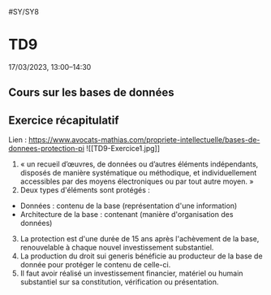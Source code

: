 #SY/SY8 
# TD9
17/03/2023, 13:00–14:30

## Cours sur les bases de données

## Exercice récapitulatif
Lien : https://www.avocats-mathias.com/propriete-intellectuelle/bases-de-donnees-protection-pi
![[TD9-Exercice1.jpg]]
1.  « un recueil d’œuvres, de données ou d’autres éléments indépendants, disposés de manière systématique ou méthodique, et individuellement accessibles par des moyens électroniques ou par tout autre moyen. »
2. Deux types d'éléments sont protégés :
* Données : contenu de la base (représentation d'une information)
* Architecture de la base : contenant (manière d'organisation des données)
3. La protection est d'une durée de 15 ans après l'achèvement de la base, renouvelable à chaque nouvel investissement substantiel.
4. La production du droit sui generis bénéficie au producteur de la base de donnée pour protéger le contenu de celle-ci.
5. Il faut avoir réalisé un investissement financier, matériel ou humain substantiel sur sa constitution, vérification ou présentation.